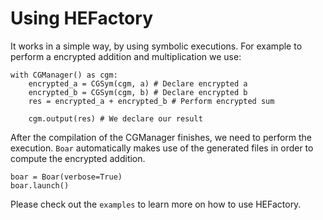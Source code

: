# Using HEFactory
It works in a simple way, by using symbolic executions. For example to perform a encrypted addition and multiplication we use:
```
with CGManager() as cgm:
    encrypted_a = CGSym(cgm, a) # Declare encrypted a
    encrypted_b = CGSym(cgm, b) # Declare encrypted b
    res = encrypted_a + encrypted_b # Perform encrypted sum

    cgm.output(res) # We declare our result 
```

After the compilation of the CGManager finishes, we need to perform the execution. `Boar` automatically makes use of the generated files in order to compute the encrypted addition.

```
boar = Boar(verbose=True)
boar.launch()
```

Please check out the `examples` to learn more on how to use HEFactory.

